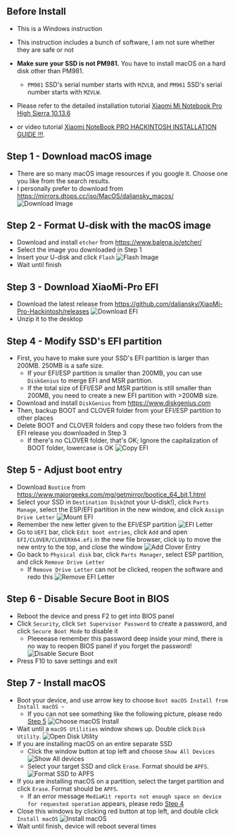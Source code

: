 ## Before Install

- This is a Windows instruction
- This instruction includes a bunch of software, I am not sure whether they are safe or not
- <b>Make sure your SSD is not PM981.</b> You have to install macOS on a hard disk other than PM981.
  - `PM981` SSD's serial number starts with `MZVLB`, and `PM961` SSD's serial number starts with `MZVLW`.

- Please refer to the detailed installation tutorial [Xiaomi Mi Notebook Pro High Sierra 10.13.6](https://www.tonymacx86.com/threads/guide-xiaomi-mi-notebook-pro-high-sierra-10-13-6.242724)

- or video tutorial [Xiaomi NoteBook PRO HACKINTOSH INSTALLATION GUIDE !!!](https://www.youtube.com/watch?v=72sPmkpxCvc).


## Step 1 - Download macOS image

- There are so many macOS image resources if you google it. Choose one you like from the search results.
- I personally prefer to download from https://mirrors.dtops.cc/iso/MacOS/daliansky_macos/
<img src="https://github.com/daliansky/XiaoMi-Pro/raw/master/wiki/img/Installation_1.JPG" alt="Download Image">&nbsp;


## Step 2 - Format U-disk with the macOS image

- Download and install `etcher` from https://www.balena.io/etcher/
- Select the image you downloaded in Step 1
- Insert your U-disk and click `Flash`
<img src="https://github.com/daliansky/XiaoMi-Pro/raw/master/wiki/img/Installation_2.JPG" alt="Flash Image">&nbsp;
- Wait until finish


## Step 3 - Download XiaoMi-Pro EFI

- Download the latest release from https://github.com/daliansky/XiaoMi-Pro-Hackintosh/releases
<img src="https://github.com/daliansky/XiaoMi-Pro/raw/master/wiki/img/Installation_4.JPG" alt="Download EFI">&nbsp;
- Unzip it to the desktop


## Step 4 - Modify SSD's EFI partition

- First, you have to make sure your SSD's EFI partition is larger than 200MB. 250MB is a safe size.
  - If your EFI/ESP partition is smaller than 200MB, you can use `DiskGenius` to merge EFI and MSR partition.
  - If the total size of EFI/ESP and MSR partition is still smaller than 200MB, you need to create a new EFI partition with >200MB size.
- Download and install `DiskGenius` from https://www.diskgenius.com
- Then, backup BOOT and CLOVER folder from your EFI/ESP partition to other places
- Delete BOOT and CLOVER folders and copy these two folders from the EFI release you downloaded in Step 3
  - If there's no CLOVER folder, that's OK; Ignore the capitalization of BOOT folder, lowercase is OK
<img src="https://github.com/daliansky/XiaoMi-Pro/raw/master/wiki/img/Installation_5.jpg" alt="Copy EFI">&nbsp;


## Step 5 - Adjust boot entry

- Download `Bootice` from https://www.majorgeeks.com/mg/getmirror/bootice_64_bit,1.html
- Select your SSD in `Destination Disk`(not your U-disk!), click `Parts Manage`, select the ESP/EFI partition in the new window, and click `Assign Drive Letter`
<img src="https://github.com/daliansky/XiaoMi-Pro/raw/master/wiki/img/Installation_6.jpg" alt="Mount EFI">&nbsp;
- Remember the new letter given to the EFI/ESP partition
<img src="https://github.com/daliansky/XiaoMi-Pro/raw/master/wiki/img/Installation_7.jpg" alt="EFI Letter">&nbsp;
- Go to `UEFI` bar, click `Edit boot entries`, click `Add` and open `EFI/CLOVER/CLOVERX64.efi` in the new file browser, click `Up` to move the new entry to the top, and close the window
<img src="https://github.com/daliansky/XiaoMi-Pro/raw/master/wiki/img/Installation_8.jpg" alt="Add Clover Entry">&nbsp;
- Go back to `Physical disk` bar, click `Parts Manager`, select ESP partition, and click `Remove Drive Letter`
  - If `Remove Drive Letter` can not be clicked, reopen the software and redo this
<img src="https://github.com/daliansky/XiaoMi-Pro/raw/master/wiki/img/Installation_9.jpg" alt="Remove EFI Letter">&nbsp;


## Step 6 - Disable Secure Boot in BIOS

- Reboot the device and press F2 to get into BIOS panel
- Click `Security`, click `Set Supervisor Password` to create a password, and click `Secure Boot Mode` to disable it
  - Pleeeease remember this password deep inside your mind, there is no way to reopen BIOS panel if you forget the password!
<img src="https://github.com/daliansky/XiaoMi-Pro/raw/master/wiki/img/Installation_10.jpg" alt="Disable Secure Boot">&nbsp;
- Press F10 to save settings and exit


## Step 7 - Install macOS

- Boot your device, and use arrow key to choose `Boot macOS Install from Install macOS ~`
  - If you can not see something like the following picture, please redo [Step 5](https://github.com/daliansky/XiaoMi-Pro-Hackintosh/wiki/Installation#step-5---adjust-boot-entry)
<img src="https://github.com/daliansky/XiaoMi-Pro/raw/master/wiki/img/Installation_11.jpg" alt="Choose macOS Install">&nbsp;
- Wait until a `macOS Utilities` window shows up. Double click `Disk Utility`.
<img src="https://github.com/daliansky/XiaoMi-Pro/raw/master/wiki/img/Installation_12.jpg" alt="Open Disk Utility">&nbsp;
- If you are installing macOS on an entire separate SSD
  - Click the window button at top left and choose `Show All Devices`
<img src="https://github.com/daliansky/XiaoMi-Pro/raw/master/wiki/img/Installation_13.jpg" alt="Show All devices">&nbsp;
  - Select your target SSD and click `Erase`. Format should be `APFS`.
<img src="https://github.com/daliansky/XiaoMi-Pro/raw/master/wiki/img/Installation_14.jpg" alt="Format SSD to APFS">&nbsp;
- If you are installing macOS on a partition, select the target partition and click `Erase`. Format should be `APFS`.
  - If an error message `MediaKit reports not enough space on device for requested operation` appears, please redo [Step 4](https://github.com/daliansky/XiaoMi-Pro-Hackintosh/wiki/Installation#step-4---modify-ssds-efi-partition)
- Close this windows by clicking red button at top left, and double click `Install macOS`
<img src="https://github.com/daliansky/XiaoMi-Pro/raw/master/wiki/img/Installation_15.jpg" alt="Install macOS">&nbsp;
- Wait until finish, device will reboot several times